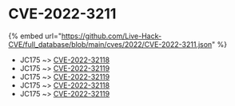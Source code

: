 # CVE-2022-3211
{% embed url="https://github.com/Live-Hack-CVE/full_database/blob/main/cves/2022/CVE-2022-3211.json" %}

* JC175 ~> [CVE-2022-32118](https://www.alice-snow.ru/2022/database/cve-2022-3211/cve-2022-32118-jc175)
* JC175 ~> [CVE-2022-32119](https://www.alice-snow.ru/2022/database/cve-2022-3211/cve-2022-32119-jc175)
* JC175 ~> [CVE-2022-32119](https://www.alice-snow.ru/2022/database/cve-2022-3211/cve-2022-32119-jc175)
* JC175 ~> [CVE-2022-32118](https://www.alice-snow.ru/2022/database/cve-2022-3211/cve-2022-32118-jc175)
* JC175 ~> [CVE-2022-32119](https://www.alice-snow.ru/2022/database/cve-2022-3211/cve-2022-32119-jc175)
